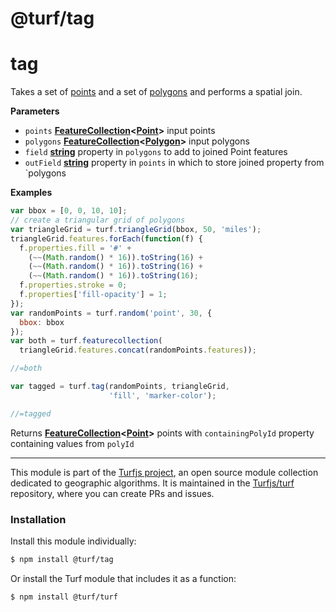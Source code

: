 # @turf/tag

# tag

Takes a set of [points](http://geojson.org/geojson-spec.html#point) and a set of [polygons](http://geojson.org/geojson-spec.html#polygon) and performs a spatial join.

**Parameters**

-   `points` **[FeatureCollection](http://geojson.org/geojson-spec.html#feature-collection-objects)&lt;[Point](http://geojson.org/geojson-spec.html#point)>** input points
-   `polygons` **[FeatureCollection](http://geojson.org/geojson-spec.html#feature-collection-objects)&lt;[Polygon](http://geojson.org/geojson-spec.html#polygon)>** input polygons
-   `field` **[string](https://developer.mozilla.org/en-US/docs/Web/JavaScript/Reference/Global_Objects/String)** property in `polygons` to add to joined Point features
-   `outField` **[string](https://developer.mozilla.org/en-US/docs/Web/JavaScript/Reference/Global_Objects/String)** property in `points` in which to store joined property from \`polygons

**Examples**

```javascript
var bbox = [0, 0, 10, 10];
// create a triangular grid of polygons
var triangleGrid = turf.triangleGrid(bbox, 50, 'miles');
triangleGrid.features.forEach(function(f) {
  f.properties.fill = '#' +
    (~~(Math.random() * 16)).toString(16) +
    (~~(Math.random() * 16)).toString(16) +
    (~~(Math.random() * 16)).toString(16);
  f.properties.stroke = 0;
  f.properties['fill-opacity'] = 1;
});
var randomPoints = turf.random('point', 30, {
  bbox: bbox
});
var both = turf.featurecollection(
  triangleGrid.features.concat(randomPoints.features));

//=both

var tagged = turf.tag(randomPoints, triangleGrid,
                      'fill', 'marker-color');

//=tagged
```

Returns **[FeatureCollection](http://geojson.org/geojson-spec.html#feature-collection-objects)&lt;[Point](http://geojson.org/geojson-spec.html#point)>** points with `containingPolyId` property containing values from `polyId`

<!-- This file is automatically generated. Please don't edit it directly:
if you find an error, edit the source file (likely index.js), and re-run
./scripts/generate-readmes in the turf project. -->

---

This module is part of the [Turfjs project](http://turfjs.org/), an open source
module collection dedicated to geographic algorithms. It is maintained in the
[Turfjs/turf](https://github.com/Turfjs/turf) repository, where you can create
PRs and issues.

### Installation

Install this module individually:

```sh
$ npm install @turf/tag
```

Or install the Turf module that includes it as a function:

```sh
$ npm install @turf/turf
```
